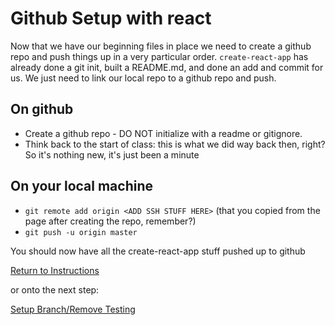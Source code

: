 # Github Setup with react
Now that we have our beginning files in place we need to create a github repo and push things up in a very particular order.  `create-react-app` has already done a git init, built a README.md, and done an add and commit for us.  We just need to link our local repo to a github repo and push.

## On github
* Create a github repo - DO NOT initialize with a readme or gitignore.
* Think back to the start of class: this is what we did way back then, right? So it's nothing new, it's just been a minute

## On your local machine
* `git remote add origin <ADD SSH STUFF HERE>` (that you copied from the page after creating the repo, remember?)
* `git push -u origin master`

You should now have all the create-react-app stuff pushed up to github

[Return to Instructions](../react-setup.md)

or onto the next step:

[Setup Branch/Remove Testing](https://github.com/nss-nightclass-projects/Night-Class-Resources/blob/master/book-4-react/chapters/react-setup-steps/kill-testing.md)
